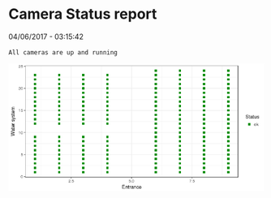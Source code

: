 Camera Status report
================
04/06/2017 - 03:15:42

    All cameras are up and running

![](camreport_files/figure-markdown_github/unnamed-chunk-2-1.png)
